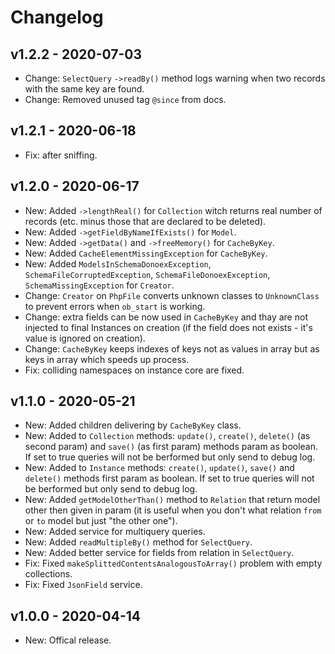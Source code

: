 # Changelog

## v1.2.2 - 2020-07-03

- Change: `SelectQuery` `->readBy()` method logs warning when two records with the same key are found.
- Change: Removed unused tag `@since` from docs.

## v1.2.1 - 2020-06-18

- Fix: after sniffing.

## v1.2.0 - 2020-06-17

- New: Added `->lengthReal()` for `Collection` witch returns real number of records (etc. minus those that are declared to be deleted).
- New: Added `->getFieldByNameIfExists()` for `Model`.
- New: Added `->getData()` and `->freeMemory()` for `CacheByKey`.
- New: Added `CacheElementMissingException` for `CacheByKey`.
- New: Added `ModelsInSchemaDonoexException`, `SchemaFileCorruptedException`, `SchemaFileDonoexException`, `SchemaMissingException` for `Creator`.
- Change: `Creator` on `PhpFile` converts unknown classes to `UnknownClass` to prevent errors when `ob_start` is working.
- Change: extra fields can be now used in `CacheByKey` and thay are not injected to final Instances on creation (if the field does not exists - it's value is ignored on creation).
- Change: `CacheByKey` keeps indexes of keys not as values in array but as keys in array which speeds up process.
- Fix: colliding namespaces on instance core are fixed.

## v1.1.0 - 2020-05-21

- New: Added children delivering by `CacheByKey` class.
- New: Added to `Collection` methods: `update()`, `create()`, `delete()` (as second param) and `save()` (as first param) methods param as boolean. If set to true queries will not be berformed but only send to debug log.
- New: Added to `Instance` methods: `create()`, `update()`, `save()` and `delete()` methods first param as boolean. If set to true queries will not be berformed but only send to debug log.
- New: Added `getModelOtherThan()` method to `Relation` that return model other then given in param (it is useful when you don't what relation `from` or `to` model but just "the other one").
- New: Added service for multiquery queries.
- New: Added `readMultipleBy()` method for `SelectQuery`.
- New: Added better service for fields from relation in `SelectQuery`.
- Fix: Fixed `makeSplittedContentsAnalogousToArray()` problem with empty collections.
- Fix: Fixed `JsonField` service.

## v1.0.0 - 2020-04-14

- New: Offical release.
